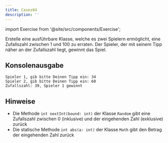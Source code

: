 ```yaml
---
title: Cases04
description: ''
---
```


import Exercise from '@site/src/components/Exercise';

Erstelle eine ausführbare Klasse, welche es zwei Spielern ermöglicht, eine
Zufallszahl zwischen 1 und 100 zu erraten. Der Spieler, der mit seinem Tipp
näher an der Zufallszahl liegt, gewinnt das Spiel.

## Konsolenausgabe

```console
Spieler 1, gib bitte Deinen Tipp ein: 34
Spieler 2, gib bitte Deinen Tipp ein: 60
Zufallszahl: 39, Spieler 1 gewinnt
```

## Hinweise

- Die Methode `int nextInt(bound: int)` der Klasse `Random` gibt eine Zufallszahl zwischen 0 (inklusive) und der eingehenden Zahl (exklusive) zurück
- Die statische Methode `int abs(a: int)` der Klasse `Math` gibt den Betrag der eingehenden Zahl zurück

<Exercise pullRequest="10" branchSuffix="cases/04" />
